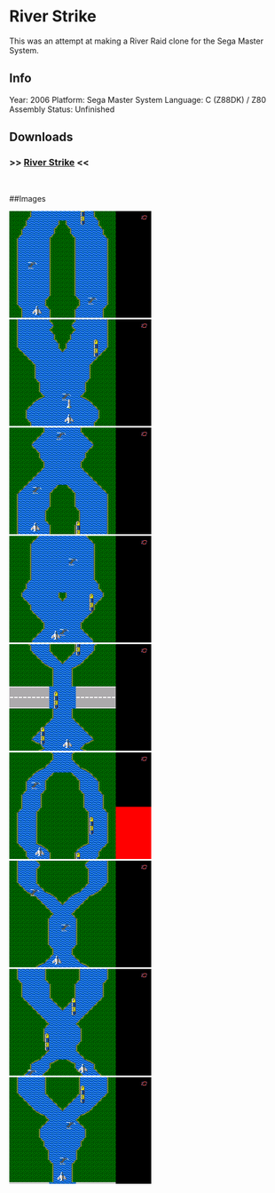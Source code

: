 # River Strike

This was an attempt at making a River Raid clone for the Sega Master System.

## Info
Year: 2006
Platform: Sega Master System
Language: C (Z88DK) / Z80 Assembly
Status: Unfinished

## Downloads
### >> [River Strike](/downloads/RiverStrike-SMS-0.04alpha.zip "Download River Strike") <<
<br>

##Images

<div class="ContentFlow">
	<div class="flow">
		<img class="item" src="/river-strike-sms/river-01.png" />
		<img class="item" src="/river-strike-sms/river-02.png" />
		<img class="item" src="/river-strike-sms/river-03.png" />
		<img class="item" src="/river-strike-sms/river-04.png" />
		<img class="item" src="/river-strike-sms/river-05.png" />
		<img class="item" src="/river-strike-sms/river-06.png" />
		<img class="item" src="/river-strike-sms/river-07.png" />
		<img class="item" src="/river-strike-sms/river-08.png" />
		<img class="item" src="/river-strike-sms/river-09.png" />
	</div>
</div>
